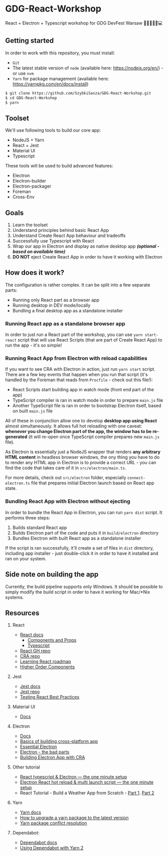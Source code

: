 # GDG-React-Workshop

React + Electron + Typescript workshop for GDG DevFest Warsaw 👩‍💻👨‍💻🤖💻

## Getting started

In order to work with this repository, you must install:
 - `Git `
 - The latest stable version of `node` (available here: https://nodejs.org/en/) - or use `nvm`
 - `Yarn` for package management (available here: https://yarnpkg.com/en/docs/install)

```sh
$ git clone https://github.com/SzybkiSasza/GDG-React-Workshop.git
$ cd GDG-React-Workshop
$ yarn
```

## Toolset

We'll use following tools to build our core app:

- NodeJS + Yarn
- React + Jest
- Material UI
- Typescript

These tools will be used to build advanced features:
- Electron
- Electron-builder
- Electron-packager
- Foreman
- Cross-Env

## Goals

1. Learn the toolset
2. Understand principles behind basic React App
3. Understand Create React App behaviour and tradeoffs
4. Successfully use Typescript with React
5. Wrap our app in Electron and display as native desktop app ***(optional - based on available time)***
6. **DO NOT** eject Create React App in order to have it working with Electron

## How does it work?

The configuration is rather complex. It can be split into a few separate parts:

- Running only React part as a browser app
- Running desktop in DEV mode/locally
- Bundling a final desktop app as a standalone installer

### Running React app as a standalone browser app

In order to just run a React part of the workshop, you can use `yarn start-react` script that will use
React Scripts (that are part of Create React App) to run the app - it's so simple!

### Running React App from Electron with reload capabilities

If you want to see CRA with Electron in action, just run `yarn start` script. There are a few key
events that happen when you run that script (it's handled by the Foreman that reads from `Procfile` - check
out this file!):

- React Scripts start building app in watch mode (front end part of the app)
- TypeScript compiler is ran in watch mode in order to prepare `main.js` file
- Another TypeScript file is ran in order to bootstrap Electron itself, based on built `main.js` file

All of these in conjunction allow one to develop **desktop app using React** almost simultaneously.
It allows full hot reloading with one caveat: **whenever you change Electron part of the app, the window
has to be re-generated** (it will re-open once TypeScript compiler prepares new `main.js` file).

As Electron is essentially just a NodeJS wrapper that renders **any arbitrary HTML content** in headless
browser windows, the ony thing you have to do to render any HTML app in Electron is to provide a correct
URL - you can find the code that takes care of it in `src/electron/main.ts`.

For more details, check out `src/electron` folder, especially `connect-electron.ts` file that prepares
initial Electron launch based on React app state.

### Bundling React App with Electron without ejecting

In order to bundle the React App in Electron, you can run `yarn dist` script. It performs three steps:

1. Builds standard React app
2. Builds Electron part of the code and puts it in `build/electron` directory
3. Bundles Electron with built React app as a standalone installer

If the script is ran successfully, it'll create a set of files in `dist` directory, including app
installer - just double-click it in order to have it installed and ran on your system. 

## Side note on building the app

Currently, the build pipeline supports only Windows. It should be possible to simply modify 
the build script in order to have it working for Mac/*Nix systems.

## Resources

1. React
    - [React docs](https://reactjs.org/)
      - [Components and Props](https://reactjs.org/docs/components-and-props.html)
      - [Typescript](https://reactjs.org/docs/static-type-checking.html#typescript)
    - [React GH repo](https://github.com/facebook/react/)
    - [CRA repo](https://github.com/facebook/create-react-app)
    - [Learning React roadmap](https://medium.freecodecamp.org/learning-react-roadmap-from-scratch-to-advanced-bff7735531b6)
    - [Higher Order Components](https://hackernoon.com/code-reuse-using-higher-order-hoc-and-stateless-functional-components-in-react-and-react-native-6eeb503c665)

2. Jest
    - [Jest docs](https://jestjs.io/)
    - [Jest repo](https://github.com/facebook/jest)
    - [Testing React Best Practices](https://medium.com/selleo/testing-react-components-best-practices-2f77ac302d12)

3. Material UI
    - [Docs](https://material-ui.com/)

4. Electron
    - [Docs](https://electronjs.org/)
    - [Basics of building cross-platform app](https://hackernoon.com/the-basics-of-building-a-cross-platform-desktop-application-with-electron-814306c22d76)
    - [Essential Electron](https://jlord.us/essential-electron/)
    - [Electron - the bad parts](https://hackernoon.com/electron-the-bad-parts-2b710c491547)
    - [Building Electron App with CRA](https://medium.freecodecamp.org/building-an-electron-application-with-create-react-app-97945861647c)

5. Other tutorial
    - [React typescript & Electron — the one minute setup](https://alanbouteiller.medium.com/react-typescript-electron-the-one-minute-setup-6d306fccd128)
    - [Electron React hot reload & multi launch script — the one minute setup](https://alanbouteiller.medium.com/electron-react-hot-reload-multi-launch-script-the-one-minute-setup-392847380b26)
    - React Tutorial - Build a Weather App from Scratch - [Part 1](https://instil.co/blog/react-typescript-weather-app-tutorial-part-1/). [Part 2](https://instil.co/blog/react-typescript-weather-app-tutorial-part-2/) 

6. Yarn
    - [Yarn docs](https://yarnpkg.com/)
    - [How to upgrade a yarn package to the latest version](https://jsramblings.com/how-to-upgrade-a-yarn-package-to-the-latest-version/)
    - [Yarn package conflict resolution](https://classic.yarnpkg.com/en/docs/selective-version-resolutions/)

7. Dependabot:
    - [Dependabot docs](https://dependabot.com/)
    - [Using Dependabot with Yarn 2](https://blog.alphasmanifesto.com/2021/11/07/yarn-2-dependabot/)